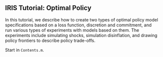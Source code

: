 ## IRIS Tutorial: Optimal Policy

In this tutorial, we describe how to create two types of optimal policy
model specifications based on a loss function, discretion and commitment,
and run various types of experiments with models based on them. The
experiments include simulating shocks, simulation disinflation, and
drawing policy frontiers to describe policy trade-offs.

Start in `Contents.m`.

